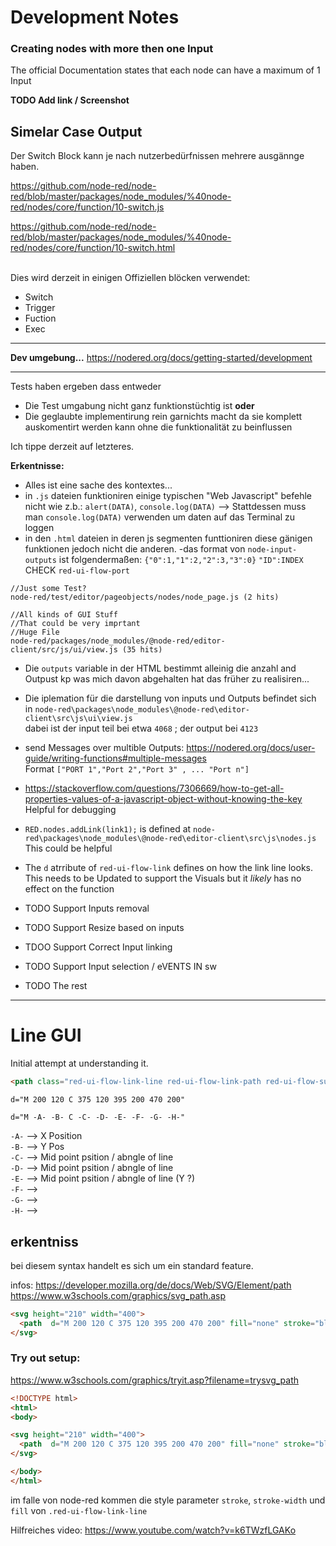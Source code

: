 # Development Notes

### Creating nodes with more then one Input

The official Documentation states that each node can have a maximum of 1 Input

**TODO Add link / Screenshot**


## Simelar Case Output

Der Switch Block kann je nach nutzerbedürfnissen mehrere ausgännge haben.

https://github.com/node-red/node-red/blob/master/packages/node_modules/%40node-red/nodes/core/function/10-switch.js

https://github.com/node-red/node-red/blob/master/packages/node_modules/%40node-red/nodes/core/function/10-switch.html



<br/>Dies wird derzeit in einigen Offiziellen blöcken verwendet:
- Switch
- Trigger
- Fuction
- Exec



---

**Dev umgebung...**
https://nodered.org/docs/getting-started/development


---

Tests haben ergeben dass entweder
- Die Test umgabung nicht ganz funktionstüchtig ist
**oder**
- Die geglaubte implementirung rein garnichts macht da sie komplett auskomentirt werden kann ohne die funktionalität zu beinflussen

Ich tippe derzeit auf letzteres.



**Erkentnisse:**
- Alles ist eine sache des kontextes...
- in `.js` dateien funktioniren einige typischen "Web Javascript" befehle nicht wie z.b.: `alert(DATA)`, `console.log(DATA)` --> Stattdessen muss man `console.log(DATA)` verwenden um daten auf das Terminal zu loggen
- in den `.html` dateien in deren js segmenten funttioniren diese gänigen funktionen jedoch nicht die anderen.
-das format von `node-input-outputs` ist folgendermaßen: `{"0":1,"1":2,"2":3,"3":0}` `"ID":INDEX`
CHECK `red-ui-flow-port`
```
//Just some Test?
node-red/test/editor/pageobjects/nodes/node_page.js (2 hits)

//All kinds of GUI Stuff
//That could be very imprtant
//Huge File
node-red/packages/node_modules/@node-red/editor-client/src/js/ui/view.js (35 hits)
```
- Die `outputs` variable in der HTML bestimmt alleinig die anzahl and Outpust
kp was mich davon abgehalten hat das früher zu realisiren...

- Die iplemation für die darstellung von inputs und Outputs befindet sich in `node-red\packages\node_modules\@node-red\editor-client\src\js\ui\view.js`
<br/> dabei ist der input teil bei etwa `4068` ; der output bei `4123`
- send Messages over multible Outputs: https://nodered.org/docs/user-guide/writing-functions#multiple-messages
<br/> Format `["PORT 1","Port 2","Port 3" , ... "Port n"]`
- https://stackoverflow.com/questions/7306669/how-to-get-all-properties-values-of-a-javascript-object-without-knowing-the-key Helpful for debugging
- `RED.nodes.addLink(link1);` is defined at `node-red\packages\node_modules\@node-red\editor-client\src\js\nodes.js` This could be helpful
- The `d` atrribute of `red-ui-flow-link` defines on how the link line looks. This needs to be Updated to support the Visuals but it *likely* has no effect on the function

- TODO Support Inputs removal
- TODO Support Resize based on inputs
- TDOO Support Correct Input linking
- TODO Support Input selection / eVENTS IN sw
- TODO The rest


---
# Line GUI
Initial attempt at understanding it. 

```html
<path class="red-ui-flow-link-line red-ui-flow-link-path red-ui-flow-subflow-link" d="M 200 120 C 375 120 395 200 470 200"></path>
```
`d="M 200 120 C 375 120 395 200 470 200"`

`d="M -A- -B- C -C- -D- -E- -F- -G- -H-"`

`-A-` --> X Position
<br/>`-B-` --> Y Pos
<br/>`-C-` --> Mid point psition / abngle of line
<br/>`-D-` --> Mid point psition / abngle of line
<br/>`-E-` --> Mid point psition / abngle of line (Y ?)
<br/>`-F-` --> 
<br/>`-G-` --> 
<br/>`-H-` --> 

## erkentniss
bei diesem syntax handelt es sich um ein standard feature.

infos:
https://developer.mozilla.org/de/docs/Web/SVG/Element/path
https://www.w3schools.com/graphics/svg_path.asp

```html
<svg height="210" width="400">
  <path  d="M 200 120 C 375 120 395 200 470 200" fill="none" stroke="black" stroke-width="3"/>
</svg>
```

### Try out setup:
https://www.w3schools.com/graphics/tryit.asp?filename=trysvg_path
```HTML
<!DOCTYPE html>
<html>
<body>

<svg height="210" width="400">
  <path  d="M 200 120 C 375 120 395 200 470 200" fill="none" stroke="black" stroke-width="3"/>
</svg>

</body>
</html>
```

im falle von node-red kommen die style parameter `stroke`, `stroke-width` und `fill` von `.red-ui-flow-link-line`

Hilfreiches video:
https://www.youtube.com/watch?v=k6TWzfLGAKo
